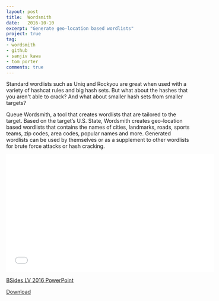 ```yaml
---
layout: post
title:  Wordsmith
date:   2016-10-10
excerpt: "Generate geo-location based wordlists"
project: true
tag:
- wordsmith
- github
- sanjiv kawa
- tom porter
comments: true
---
```

Standard wordlists such as Uniq and Rockyou are great when used with a variety of hashcat rules and big hash sets. But what about the hashes that you aren't able to crack? And what about smaller hash sets from smaller targets?

Queue Wordsmith, a tool that creates wordlists that are tailored to the target. Based on the target’s U.S. State, Wordsmith creates geo-location based wordlists that contains the names of cities, landmarks, roads, sports teams, zip codes, area codes, popular names and more. Generated wordlists can be used by themselves or as a supplement to other wordlists for brute force attacks or hash cracking.

<iframe width="560" height="315" src="//www.youtube.com/embed/q2hbc34gVnI" frameborder="0"> </iframe>


<a href="http://www.slideshare.net/SanjivKawa/crafting-tailored-wordlists-with-wordsmith">BSides LV 2016 PowerPoint</a>

<a href="https://github.com/skahwah/wordsmith">Download</a>
